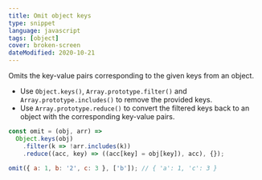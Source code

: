 ```yaml
---
title: Omit object keys
type: snippet
language: javascript
tags: [object]
cover: broken-screen
dateModified: 2020-10-21
---
```


Omits the key-value pairs corresponding to the given keys from an object.

- Use `Object.keys()`, `Array.prototype.filter()` and `Array.prototype.includes()` to remove the provided keys.
- Use `Array.prototype.reduce()` to convert the filtered keys back to an object with the corresponding key-value pairs.

```js
const omit = (obj, arr) =>
  Object.keys(obj)
    .filter(k => !arr.includes(k))
    .reduce((acc, key) => ((acc[key] = obj[key]), acc), {});
```

```js
omit({ a: 1, b: '2', c: 3 }, ['b']); // { 'a': 1, 'c': 3 }
```
